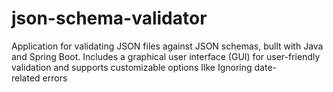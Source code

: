 # json-schema-validator
Application for validating JSON files against JSON schemas, bullt with Java and Spring Boot. Includes a graphical user interface (GUI) for user-friendly validation and supports customizable options Ilke Ignoring date-related errors
